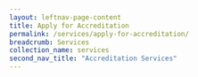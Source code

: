 ```yaml
---
layout: leftnav-page-content
title: Apply for Accreditation
permalink: /services/apply-for-accreditation/
breadcrumb: Services
collection_name: services
second_nav_title: "Accreditation Services"
---
```

